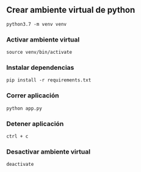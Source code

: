 
## Crear ambiente virtual de python
```
python3.7 -m venv venv
```

### Activar ambiente virtual
```
source venv/bin/activate
```

### Instalar dependencias
```
pip install -r requirements.txt
```

### Correr aplicación
```
python app.py
```

### Detener aplicación
```
ctrl + c
```

### Desactivar ambiente virtual
```
deactivate
```
